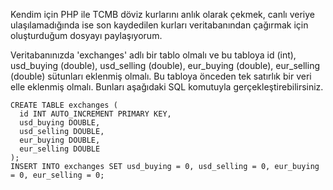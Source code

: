 Kendim için PHP ile TCMB döviz kurlarını anlık olarak çekmek, canlı veriye ulaşılamadığında ise son kaydedilen kurları veritabanından çağırmak için oluşturduğum dosyayı paylaşıyorum.

Veritabanınızda 'exchanges' adlı bir tablo olmalı ve bu tabloya id (int), usd_buying (double), usd_selling (double), eur_buying (double), eur_selling (double) sütunları eklenmiş olmalı. Bu tabloya önceden tek satırlık bir veri elle eklenmiş olmalı. Bunları aşağıdaki SQL komutuyla gerçekleştirebilirsiniz.

~~~
CREATE TABLE exchanges (
  id INT AUTO_INCREMENT PRIMARY KEY,
  usd_buying DOUBLE,
  usd_selling DOUBLE,
  eur_buying DOUBLE,
  eur_selling DOUBLE
);
INSERT INTO exchanges SET usd_buying = 0, usd_selling = 0, eur_buying = 0, eur_selling = 0;
~~~
